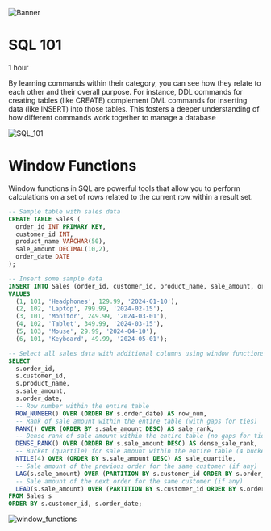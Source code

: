 ![Banner](https://github.com/AleMorales9011/ForgeWare/blob/912757a3619eb391442ee6c245fb9dd5210d952b/src/images/medium-shot-man-living-as-digital-nomad.jpg)
# SQL 101

1 hour

By learning commands within their category, you can see how they relate to each other and their overall purpose. For instance, DDL commands for creating tables (like CREATE) complement DML commands for inserting data (like INSERT) into those tables.  This fosters a deeper understanding of how different commands work together to manage a database

![SQL_101](https://github.com/AleMorales9011/ForgeWare/blob/912757a3619eb391442ee6c245fb9dd5210d952b/src/images/SQL_101.jpeg)

# Window Functions

Window functions in SQL are powerful tools that allow you to perform calculations on a set of rows related to the current row within a result set.

```SQL
-- Sample table with sales data
CREATE TABLE Sales (
  order_id INT PRIMARY KEY,
  customer_id INT,
  product_name VARCHAR(50),
  sale_amount DECIMAL(10,2),
  order_date DATE
);

-- Insert some sample data
INSERT INTO Sales (order_id, customer_id, product_name, sale_amount, order_date)
VALUES
  (1, 101, 'Headphones', 129.99, '2024-01-10'),
  (2, 102, 'Laptop', 799.99, '2024-02-15'),
  (3, 101, 'Monitor', 249.99, '2024-03-01'),
  (4, 102, 'Tablet', 349.99, '2024-03-15'),
  (5, 103, 'Mouse', 29.99, '2024-04-10'),
  (6, 101, 'Keyboard', 49.99, '2024-05-01');

-- Select all sales data with additional columns using window functions
SELECT
  s.order_id,
  s.customer_id,
  s.product_name,
  s.sale_amount,
  s.order_date,
  -- Row number within the entire table
  ROW_NUMBER() OVER (ORDER BY s.order_date) AS row_num,
  -- Rank of sale amount within the entire table (with gaps for ties)
  RANK() OVER (ORDER BY s.sale_amount DESC) AS sale_rank,
  -- Dense rank of sale amount within the entire table (no gaps for ties)
  DENSE_RANK() OVER (ORDER BY s.sale_amount DESC) AS dense_sale_rank,
  -- Bucket (quartile) for sale amount within the entire table (4 buckets)
  NTILE(4) OVER (ORDER BY s.sale_amount DESC) AS sale_quartile,
  -- Sale amount of the previous order for the same customer (if any)
  LAG(s.sale_amount) OVER (PARTITION BY s.customer_id ORDER BY s.order_date) AS prev_sale_amount,
  -- Sale amount of the next order for the same customer (if any)
  LEAD(s.sale_amount) OVER (PARTITION BY s.customer_id ORDER BY s.order_date) AS next_sale_amount
FROM Sales s
ORDER BY s.customer_id, s.order_date;

```
![window_functions](https://github.com/AleMorales9011/ForgeWare/blob/0ffa65f9b255708d1fac746bed43551d80b9c91c/src/images/windows_functions.jpg)

